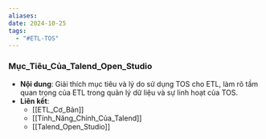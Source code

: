```yaml
---
aliases: 
date: 2024-10-25
tags:
  - "#ETL-TOS"
---
```


### Mục_Tiêu_Của_Talend_Open_Studio
   - **Nội dung**: Giải thích mục tiêu và lý do sử dụng TOS cho ETL, làm rõ tầm quan trọng của ETL trong quản lý dữ liệu và sự linh hoạt của TOS.
   - **Liên kết**:
      - [[ETL_Cơ_Bản]]
      - [[Tính_Năng_Chính_Của_Talend]]
      - [[Talend_Open_Studio]]